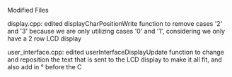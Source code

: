 Modified Files


display.cpp: edited displayCharPositionWrite function to remove cases '2' and '3' because we are only utilizing cases '0' and '1', considering we only have a 2 row LCD display


user_interface.cpp: edited userInterfaceDisplayUpdate function to change and reposition the text that is sent to the LCD display to make it all fit, and also add in ° before the C
